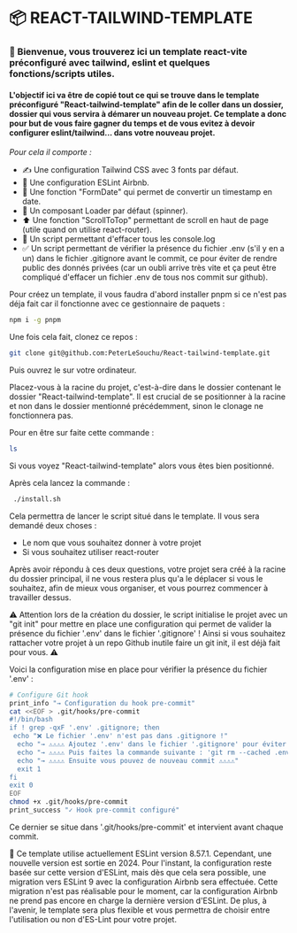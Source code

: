 # 📦 REACT-TAILWIND-TEMPLATE

### 🎉 Bienvenue, vous trouverez ici un template react-vite préconfiguré avec tailwind, eslint et quelques fonctions/scripts utiles.

#### L'objectif ici va être de copié tout ce qui se trouve dans le template préconfiguré "React-tailwind-template" afin de le coller dans un dossier, dossier qui vous servira à démarer un nouveau projet. Ce template a donc pour but de vous faire gagner du temps et de vous evitez à devoir configurer eslint/tailwind... dans votre nouveau projet.

_Pour cela il comporte :_

- ✍️ Une configuration Tailwind CSS avec 3 fonts par défaut.
- 📏 Une configuration ESLint Airbnb.
- 📅 Une fonction "FormDate" qui permet de convertir un timestamp en date.
- 🔄 Un composant Loader par défaut (spinner).
- ⬆️ Une fonction "ScrollToTop" permettant de scroll en haut de page (utile quand on utilise react-router).
- 🧹 Un script permettant d'effacer tous les console.log
- ✅ Un script permettant de vérifier la présence du fichier .env
  (s'il y en a un) dans le fichier .gitignore avant le commit, ce pour éviter de rendre public des donnés privées (car un oubli arrive très vite et ça peut être compliqué d'effacer un fichier .env de tous nos commit sur github).

Pour créez un template, il vous faudra d'abord installer pnpm si ce n'est pas déja fait car il fonctionne avec ce gestionnaire de paquets :

```bash
npm i -g pnpm
```

Une fois cela fait, clonez ce repos :

```bash
git clone git@github.com:PeterLeSouchu/React-tailwind-template.git
```

Puis ouvrez le sur votre ordinateur.

Placez-vous à la racine du projet, c'est-à-dire dans le dossier contenant le dossier "React-tailwind-template". Il est crucial de se positionner à la racine et non dans le dossier mentionné précédemment, sinon le clonage ne fonctionnera pas.

Pour en être sur faite cette commande :

```bash
ls
```

Si vous voyez "React-tailwind-template" alors vous êtes bien positionné.

Après cela lancez la commande :

```bash
 ./install.sh
```

Cela permettra de lancer le script situé dans le template.
Il vous sera demandé deux choses :

- Le nom que vous souhaitez donner à votre projet
- Si vous souhaitez utiliser react-router

Après avoir répondu à ces deux questions, votre projet sera créé à la racine du dossier principal, il ne vous restera plus qu'a le déplacer si vous le souhaitez, afin de mieux vous organiser, et vous pourrez commencer à travailler dessus.

⚠️ Attention lors de la création du dossier, le script initialise le projet avec un "git init" pour mettre en place une configuration qui permet de valider la présence du fichier '.env' dans le fichier '.gitignore' ! Ainsi si vous souhaitez rattacher votre projet à un repo Github inutile faire un git init, il est déjà fait pour vous. ⚠️

Voici la configuration mise en place pour vérifier la présence du fichier '.env' :

```bash
# Configure Git hook
print_info "→ Configuration du hook pre-commit"
cat <<EOF > .git/hooks/pre-commit
#!/bin/bash
if ! grep -qxF '.env' .gitignore; then
 echo "❌ Le fichier '.env' n'est pas dans .gitignore !"
  echo "→ ⚠⚠⚠⚠ Ajoutez '.env' dans le fichier '.gitignore' pour éviter de rendre public des informations sensibles. ⚠⚠⚠⚠"
  echo "→ ⚠⚠⚠⚠ Puis faites la commande suivante : 'git rm --cached .env' sinon le .env sera push ⚠⚠⚠⚠"
  echo "→ ⚠⚠⚠⚠ Ensuite vous pouvez de nouveau commit ⚠⚠⚠⚠"
  exit 1
fi
exit 0
EOF
chmod +x .git/hooks/pre-commit
print_success "✓ Hook pre-commit configuré"
```

Ce dernier se situe dans '.git/hooks/pre-commit' et intervient avant chaque commit.

📌 Ce template utilise actuellement ESLint version 8.57.1. Cependant, une nouvelle version est sortie en 2024. Pour l'instant, la configuration reste basée sur cette version d'ESLint, mais dès que cela sera possible, une migration vers ESLint 9 avec la configuration Airbnb sera effectuée. Cette migration n'est pas réalisable pour le moment, car la configuration Airbnb ne prend pas encore en charge la dernière version d'ESLint. De plus, à l'avenir, le template sera plus flexible et vous permettra de choisir entre l'utilisation ou non d'ES-Lint pour votre projet.
